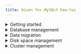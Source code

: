 ```yaml
---
title: Aiven for MySQL® how-tos
---
```


<details><summary>
Getting started
</summary>

-   [Create a managed Aiven for MySQL® service](/docs/platform/howto/create_new_service)
-   [Connect to Aiven for MySQL® service](/docs/products/mysql/howto/list-code-samples)
-   [Create a database in Aiven for MySQL®](/docs/products/mysql/howto/create-database)

</details>

<details><summary>
Database management
</summary>

-   [Create a database in Aiven for MySQL®](/docs/products/mysql/howto/create-database)
-   [Create remote replicas](/docs/products/mysql/howto/create-remote-replica)
-   [Backup and restore with mysqldump](/docs/products/mysql/howto/migrate-database-mysqldump)
-   [Disable foreign key checks](/docs/products/mysql/howto/disable-foreign-key-checks)
-   [Enable slow query logging](/docs/products/mysql/howto/enable-slow-queries)
-   [Create new tables without primary keys](/docs/products/mysql/howto/create-tables-without-primary-keys)
-   [Create missing primary keys](/docs/products/mysql/howto/create-missing-primary-keys)

</details>

<details><summary>
Data migration
</summary>

-   [Perform a pre-migration check](/docs/products/mysql/howto/do-check-service-migration)
-   [Migrate to Aiven from an external MySQL® with CLI](/docs/products/mysql/howto/migrate-from-external-mysql)
-   [Migrate MySQL® databases using Aiven Console](/docs/products/mysql/howto/migrate-db-to-aiven-via-console)

</details>

<details><summary>
Disk space management
</summary>

-   [Prevent running out of disk space](/docs/products/mysql/howto/prevent-disk-full)
-   [Reclaim disk space](/docs/products/mysql/howto/reclaim-disk-space)
-   [Identify disk usage issues](/docs/products/mysql/howto/identify-disk-usage-issues)

</details>

<details><summary>
Cluster management
</summary>

-   [Monitor a managed Aiven for MySQL® service](/docs/platform/howto/list-monitoring)
-   [Resize a managed Aiven for MySQL® service](/docs/platform/howto/scale-services)
-   [Schedule automatic maintenance updates](/docs/platform/howto/prepare-for-high-load)
-   [Upgrade a managed Aiven for MySQL® service](/docs/platform/howto/scale-services)
-   [Tag a managed Aiven for MySQL® service](/docs/platform/howto/tag-resources)
-   [Power off and delete a managed Aiven for MySQL® service](/docs/platform/concepts/service-power-cycle)
-   [Migrate a managed Aiven for MySQL® service](/docs/platform/howto/migrate-services-cloud-region)
-   [Fork a managed Aiven for MySQL® service](/docs/platform/concepts/service-forking)

</details>
